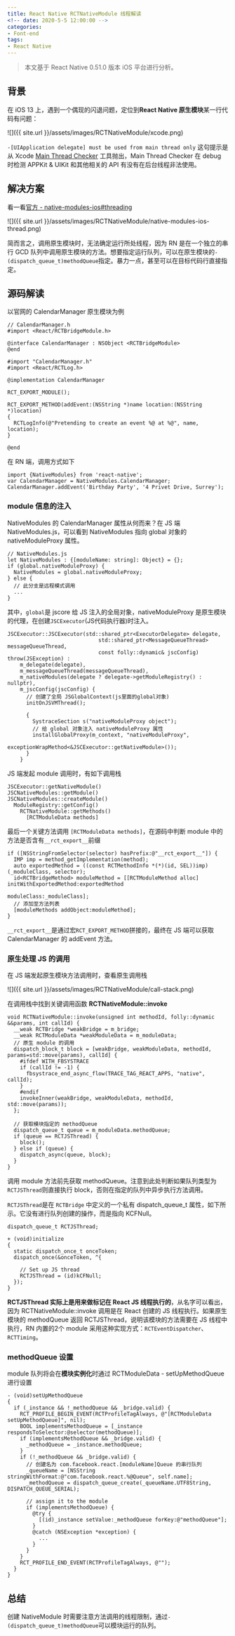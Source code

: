 ```yaml
---
title: React Native RCTNativeModule 线程解读
<!-- date: 2020-5-5 12:00:00 -->
categories:
- Font-end
tags:
- React Native
---
```


> 本文基于 React Native 0.51.0 版本 iOS 平台进行分析。

## 背景

在 iOS 13 上，遇到一个偶现的闪退问题，定位到**React Native 原生模块**某一行代码有问题：

![]({{ site.url }}/assets/images/RCTNativeModule/xcode.png)

`-[UIApplication delegate] must be used from main thread only` 这句提示是从 Xcode [Main Thread Checker](https://developer.apple.com/documentation/code_diagnostics/main_thread_checker?language=objc) 工具抛出，Main Thread Checker 在 debug 时检测 APPKit & UIKit 和其他相关的 API 有没有在后台线程非法使用。

## 解决方案

看一看[官方 - native-modules-ios#threading](https://facebook.github.io/react-native/docs/0.51/native-modules-ios#threading)

![]({{ site.url }}/assets/images/RCTNativeModule/native-modules-ios-thread.png)

简而言之，调用原生模块时，无法确定运行所处线程，因为 RN 是在一个独立的串行 GCD 队列中调用原生模块的方法。想要指定运行队列，可以在原生模块的`- (dispatch_queue_t)methodQueue`指定。暴力一点，甚至可以在目标代码行直接指定。


## 源码解读

以官网的 CalendarManager 原生模块为例

```
// CalendarManager.h
#import <React/RCTBridgeModule.h>

@interface CalendarManager : NSObject <RCTBridgeModule>
@end
```

```
#import "CalendarManager.h"
#import <React/RCTLog.h>

@implementation CalendarManager

RCT_EXPORT_MODULE();

RCT_EXPORT_METHOD(addEvent:(NSString *)name location:(NSString *)location)
{
  RCTLogInfo(@"Pretending to create an event %@ at %@", name, location);
}

@end
```

在 RN 端，调用方式如下

```
import {NativeModules} from 'react-native';
var CalendarManager = NativeModules.CalendarManager;
CalendarManager.addEvent('Birthday Party', '4 Privet Drive, Surrey');
```

### module 信息的注入

NativeModules 的 CalendarManager 属性从何而来？在 JS 端 NativeModules.js，可以看到 NativeModules 指向 global 对象的 nativeModuleProxy 属性。

```
// NativeModules.js
let NativeModules : {[moduleName: string]: Object} = {};
if (global.nativeModuleProxy) {
  NativeModules = global.nativeModuleProxy;
} else {
  // 此分支是远程模式调用
  ...
}
```

其中，`global`是 jscore 给 JS 注入的全局对象，nativeModuleProxy 是原生模块的代理，在创建`JSCExecutor`(JS代码执行器)时注入。

```
JSCExecutor::JSCExecutor(std::shared_ptr<ExecutorDelegate> delegate,
                             std::shared_ptr<MessageQueueThread> messageQueueThread,
                             const folly::dynamic& jscConfig) throw(JSException) :
    m_delegate(delegate),
    m_messageQueueThread(messageQueueThread),
    m_nativeModules(delegate ? delegate->getModuleRegistry() : nullptr),
    m_jscConfig(jscConfig) {
      // 创建了全局 JSGlobalContext(js里面的global对象)
      initOnJSVMThread();

      {
        SystraceSection s("nativeModuleProxy object");
        // 给 global 对象注入 nativeModuleProxy 属性
        installGlobalProxy(m_context, "nativeModuleProxy",
                           exceptionWrapMethod<&JSCExecutor::getNativeModule>());
      }
    }
```    

JS 端发起 module 调用时，有如下调用栈

```
JSCExecutor::getNativeModule()
JSCNativeModules::getModule()
JSCNativeModules::createModule()
  ModuleRegistry::getConfig()
    RCTNativeModule::getMethods()
      [RCTModuleData methods]
```

最后一个关键方法调用 `[RCTModuleData methods]`，在源码中判断 module 中的方法是否含有`__rct_export__`前缀

```
if ([NSStringFromSelector(selector) hasPrefix:@"__rct_export__"]) {
  IMP imp = method_getImplementation(method);
  auto exportedMethod = ((const RCTMethodInfo *(*)(id, SEL))imp)(_moduleClass, selector);
  id<RCTBridgeMethod> moduleMethod = [[RCTModuleMethod alloc] initWithExportedMethod:exportedMethod
                                                                         moduleClass:_moduleClass];
  // 添加至方法列表
  [moduleMethods addObject:moduleMethod];
}
```

`__rct_export__`是通过宏`RCT_EXPORT_METHOD`拼接的，最终在 JS 端可以获取 CalendarManager 的 addEvent 方法。

### 原生处理 JS 的调用

在 JS 端发起原生模块方法调用时，查看原生调用栈

![]({{ site.url }}/assets/images/RCTNativeModule/call-stack.png)

在调用栈中找到关键调用函数 **RCTNativeModule::invoke**

```
void RCTNativeModule::invoke(unsigned int methodId, folly::dynamic &&params, int callId) {
  __weak RCTBridge *weakBridge = m_bridge;
  __weak RCTModuleData *weakModuleData = m_moduleData;
  // 原生 module 的调用
  dispatch_block_t block = [weakBridge, weakModuleData, methodId, params=std::move(params), callId] {
    #ifdef WITH_FBSYSTRACE
    if (callId != -1) {
      fbsystrace_end_async_flow(TRACE_TAG_REACT_APPS, "native", callId);
    }
    #endif
    invokeInner(weakBridge, weakModuleData, methodId, std::move(params));
  };

  // 获取模块指定的 methodQueue
  dispatch_queue_t queue = m_moduleData.methodQueue;
  if (queue == RCTJSThread) {
    block();
  } else if (queue) {
    dispatch_async(queue, block);
  }
}
```

调用 module 方法前先获取 methodQueue。注意到此处判断如果队列类型为 `RCTJSThread`则直接执行 block，否则在指定的队列中异步执行方法调用。

`RCTJSThread`是在 `RCTBridge` 中定义的一个私有 dispatch\_queue\_t 属性，如下所示。它没有进行队列创建的操作，而是指向 KCFNull。

```
dispatch_queue_t RCTJSThread;

+ (void)initialize
{
  static dispatch_once_t onceToken;
  dispatch_once(&onceToken, ^{

    // Set up JS thread
    RCTJSThread = (id)kCFNull;
  });
}
```

**RCTJSThread 实际上是用来做标记在 React JS 线程执行的**，从名字可以看出，因为 RCTNativeModule::invoke 调用是在 React 创建的 JS 线程执行。如果原生模块的 methodQueue 返回 RCTJSThread，说明该模块的方法需要在 JS 线程中执行，RN 内置的2个 module 采用这种实现方式：`RCTEventDispatcher`、`RCTTiming`。

### methodQueue 设置

module 队列将会在**模块实例化**时通过 RCTModuleData - setUpMethodQueue 进行设置

```
- (void)setUpMethodQueue
{
  if (_instance && !_methodQueue && _bridge.valid) {
    RCT_PROFILE_BEGIN_EVENT(RCTProfileTagAlways, @"[RCTModuleData setUpMethodQueue]", nil);
    BOOL implementsMethodQueue = [_instance respondsToSelector:@selector(methodQueue)];
    if (implementsMethodQueue && _bridge.valid) {
      _methodQueue = _instance.methodQueue;
    }
    if (!_methodQueue && _bridge.valid) {
      // 创建名为 com.facebook.react.[moduleName]Queue 的串行队列
      _queueName = [NSString stringWithFormat:@"com.facebook.react.%@Queue", self.name];
      _methodQueue = dispatch_queue_create(_queueName.UTF8String, DISPATCH_QUEUE_SERIAL);

      // assign it to the module
      if (implementsMethodQueue) {
        @try {
          [(id)_instance setValue:_methodQueue forKey:@"methodQueue"];
        }
        @catch (NSException *exception) {
          ...
        }
      }
    }
    RCT_PROFILE_END_EVENT(RCTProfileTagAlways, @"");
  }
}
```

## 总结

创建 NativeModule 时需要注意方法调用的线程限制，通过`- (dispatch_queue_t)methodQueue`可以模块运行的队列。